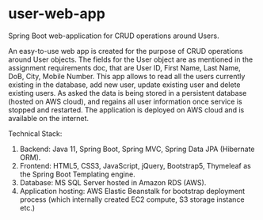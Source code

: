# user-web-app
 Spring Boot web-application for CRUD operations around Users.
 
An easy-to-use web app is created for the purpose of CRUD operations around User objects. The fields for the User object are as mentioned in the assignment requirements doc, that are User ID, First Name, Last Name, DoB, City, Mobile Number. This app allows to read all the users currently existing in the database, add new user, update existing user and delete existing users. As asked the data is being stored in a persistent database (hosted on AWS cloud), and regains all user information once service is stopped and restarted. The application is deployed on AWS cloud and is available on the internet.
 
Technical Stack: 
1.	Backend: Java 11, Spring Boot, Spring MVC, Spring Data JPA (Hibernate ORM).
2.	Frontend: HTML5, CSS3, JavaScript, jQuery, Bootstrap5, Thymeleaf as the Spring Boot Templating engine.
3.	Database: MS SQL Server hosted in Amazon RDS (AWS).
4.	Application hosting: AWS Elastic Beanstalk for bootstrap deployment process (which internally created EC2 compute, S3 storage instance etc.)
